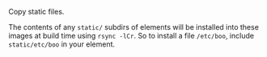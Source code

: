 Copy static files.

The contents of any ``static/`` subdirs of elements will be installed into
these images at build time using ``rsync -lCr``. So to install a file
``/etc/boo``, include ``static/etc/boo`` in your element.
